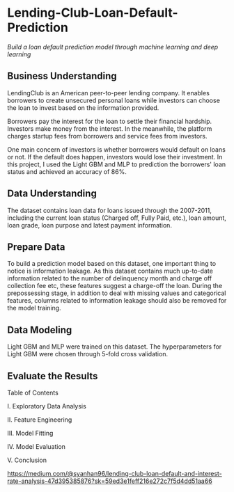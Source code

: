 # Lending-Club-Loan-Default-Prediction
*Build a loan default prediction model through machine learning and deep learning*
 
## Business Understanding 

LendingClub is an American peer-to-peer lending company. It enables borrowers to create unsecured personal loans while investors can choose the loan to invest based on the information provided.

Borrowers pay the interest for the loan to settle their financial hardship. Investors make money from the interest. In the meanwhile, the platform charges startup fees from borrowers and service fees from investors.

One main concern of investors is whether borrowers would default on loans or not. If the default does happen, investors would lose their investment. In this project, I used the Light GBM and MLP to prediction the borrowers' loan status and achieved an accuracy of 86%.

## Data Understanding

The dataset contains loan data for loans issued through the 2007-2011, including the current loan status (Charged off, Fully Paid, etc.), loan amount, loan grade, loan purpose and latest payment information. 

## Prepare Data

To build a prediction model based on this dataset, one important thing to notice is information leakage. As this dataset contains much up-to-date information related to the number of delinquency month and charge off collection fee etc, these features suggest a charge-off the loan. During the prepossessing stage, in addition to deal with missing values and categorical features, columns related to information leakage should also be removed for the model training.

## Data Modeling

Light GBM and MLP were trained on this dataset. The hyperparameters for Light GBM were chosen through 5-fold cross validation.


## Evaluate the Results


Table of Contents

I. Exploratory Data Analysis

II. Feature Engineering

III. Model Fitting

IV. Model Evaluation

V. Conclusion

https://medium.com/@syanhan96/lending-club-loan-default-and-interest-rate-analysis-47d395385876?sk=59ed3e1feff216e272c7f5d4dd51aa66

